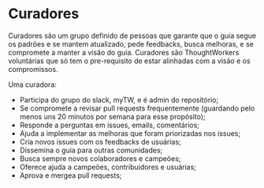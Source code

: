 # Curadores

Curadores são um grupo definido de pessoas que garante que o guia segue os
padrões e se mantem atualizado, pede feedbacks, busca melhoras, e se compromete
a manter a visão do guia. Curadores são ThoughtWorkers voluntárias que só tem o
pre-requisito de estar alinhadas com a visão e os compromissos.

Uma curadora:

* Participa do grupo do slack, myTW, e é admin do repositório;
* Se compromete a revisar pull requests frequentemente (guardando pelo menos
  uns 20 minutos por semana para esse propósito);
* Responde a perguntas em issues, emails, comentários;
* Ajuda a implementar as melhoras que foram priorizadas nos issues;
* Cria novos issues com os feedbacks de usuárias;
* Dissemina o guia para outras comunidades;
* Busca sempre novos colaboradores e campeões;
* Oferece ajuda a campeões, contribuidores e usuárias;
* Aprova e mergea pull requests;
